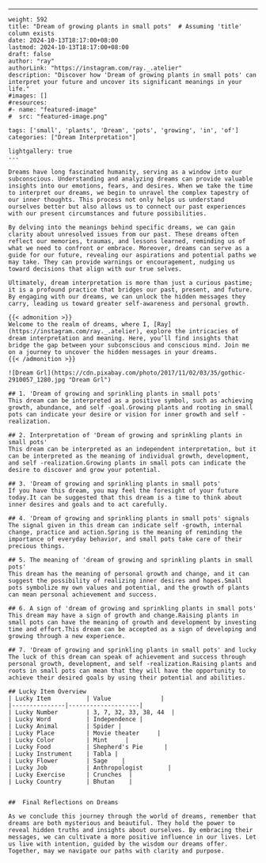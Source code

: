 ---
    weight: 592
    title: "Dream of growing plants in small pots"  # Assuming 'title' column exists
    date: 2024-10-13T18:17:00+08:00
    lastmod: 2024-10-13T18:17:00+08:00
    draft: false
    author: "ray"
    authorLink: "https://instagram.com/ray._.atelier"
    description: "Discover how 'Dream of growing plants in small pots' can interpret your future and uncover its significant meanings in your life."
    #images: []
    #resources:
    #- name: "featured-image"
    #  src: "featured-image.png"
    
    tags: ['small', 'plants', 'Dream', 'pots', 'growing', 'in', 'of']
    categories: ["Dream Interpretation"]
    
    lightgallery: true
    ---
    
    Dreams have long fascinated humanity, serving as a window into our subconscious. Understanding and analyzing dreams can provide valuable insights into our emotions, fears, and desires. When we take the time to interpret our dreams, we begin to unravel the complex tapestry of our inner thoughts. This process not only helps us understand ourselves better but also allows us to connect our past experiences with our present circumstances and future possibilities.
    
    By delving into the meanings behind specific dreams, we can gain clarity about unresolved issues from our past. These dreams often reflect our memories, traumas, and lessons learned, reminding us of what we need to confront or embrace. Moreover, dreams can serve as a guide for our future, revealing our aspirations and potential paths we may take. They can provide warnings or encouragement, nudging us toward decisions that align with our true selves.
    
    Ultimately, dream interpretation is more than just a curious pastime; it is a profound practice that bridges our past, present, and future. By engaging with our dreams, we can unlock the hidden messages they carry, leading us toward greater self-awareness and personal growth.
    
    {{< admonition >}}
    Welcome to the realm of dreams, where I, [Ray](https://instagram.com/ray._.atelier), explore the intricacies of dream interpretation and meaning. Here, you’ll find insights that bridge the gap between your subconscious and conscious mind. Join me on a journey to uncover the hidden messages in your dreams.
    {{< /admonition >}}
    
    ![Dream Grl](https://cdn.pixabay.com/photo/2017/11/02/03/35/gothic-2910057_1280.jpg "Dream Grl")
    
    ## 1. 'Dream of growing and sprinkling plants in small pots'
    This dream can be interpreted as a positive symbol, such as achieving growth, abundance, and self -goal.Growing plants and rooting in small pots can indicate your desire or vision for inner growth and self -realization.
    
    ## 2. Interpretation of 'Dream of growing and sprinkling plants in small pots'
    This dream can be interpreted as an independent interpretation, but it can be interpreted as the meaning of individual growth, development, and self -realization.Growing plants in small pots can indicate the desire to discover and grow your potential.
    
    ## 3. 'Dream of growing and sprinkling plants in small pots'
    If you have this dream, you may feel the foresight of your future today.It can be suggested that this dream is a time to think about inner desires and goals and to act carefully.
    
    ## 4. 'Dream of growing and sprinkling plants in small pots' signals
    The signal given in this dream can indicate self -growth, internal change, practice and action.Spring is the meaning of reminding the importance of everyday behavior, and small pots take care of their precious things.
    
    ## 5. The meaning of 'dream of growing and sprinkling plants in small pots'
    This dream has the meaning of personal growth and change, and it can suggest the possibility of realizing inner desires and hopes.Small pots symbolize my own values and potential, and the growth of plants can mean personal achievement and success.
    
    ## 6. A sign of 'dream of growing and sprinkling plants in small pots'
    This dream may have a sign of growth and change.Raising plants in small pots can have the meaning of growth and development by investing time and effort.This dream can be accepted as a sign of developing and growing through a new experience.
    
    ## 7. 'Dream of growing and sprinkling plants in small pots' and lucky
    The luck of this dream can speak of achievement and success through personal growth, development, and self -realization.Raising plants and roots in small pots can mean that they will have the opportunity to achieve their desired goals by using their potential and abilities.
    
    ## Lucky Item Overview
    | Lucky Item          | Value              |
    |---------------|--------------------|
    | Lucky Number        | 3, 7, 32, 33, 38, 44  |
    | Lucky Word          | Independence |
    | Lucky Animal        | Spider |
    | Lucky Place         | Movie theater     |
    | Lucky Color         | Mint     |
    | Lucky Food          | Shepherd's Pie      |
    | Lucky Instrument    | Tabla |
    | Lucky Flower        | Sage    |
    | Lucky Job           | Anthropologist       |
    | Lucky Exercise      | Crunches  |
    | Lucky Country       | Bhutan    |
    
    
    ##  Final Reflections on Dreams
    
    As we conclude this journey through the world of dreams, remember that dreams are both mysterious and beautiful. They hold the power to reveal hidden truths and insights about ourselves. By embracing their messages, we can cultivate a more positive influence in our lives. Let us live with intention, guided by the wisdom our dreams offer. Together, may we navigate our paths with clarity and purpose.
    